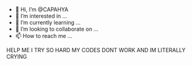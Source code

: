 - 👋 Hi, I’m @CAPAHYA
- 👀 I’m interested in ...
- 🌱 I’m currently learning ...
- 💞️ I’m looking to collaborate on ...
- 📫 How to reach me ...
  
HELP ME I TRY SO HARD MY CODES DONT WORK AND IM LITERALLY CRYING
<!---
CAPAHYA/CAPAHYA is a ✨ special ✨ repository because its `README.md` (this file) appears on your GitHub profile.
You can click the Preview link to take a look at your changes.
--->
